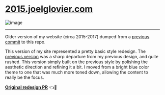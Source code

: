 [2015.joelglovier.com](https://2015.joelglovier.com)
==================

![image](https://user-images.githubusercontent.com/1319791/103162032-a9425180-479f-11eb-8c2c-a1c80a866975.png)

---

Older version of my website (circa 2015-2017) dumped from a [previous commit](https://github.com/jglovier/jglovier.github.io/commit/4d390135eb7ec64cbe7207ad33a8558d616cc1a6) to this repo.

This version of my site represented a pretty basic style redesign. The [previous version](https://github.com/jglovier/website-2013) was a sharp departure from my previous design, and quite rushed. This version simply built on the previous style by polishing the aesthetic direction and refining it a bit. I moved from a bright blue color theme to one that was much more toned down, allowing the content to really be the focus.

**[Original redesign PR](https://2013.joelglovier.com/writing/redesigning-and-rebuilding)** :point_left::eyes: